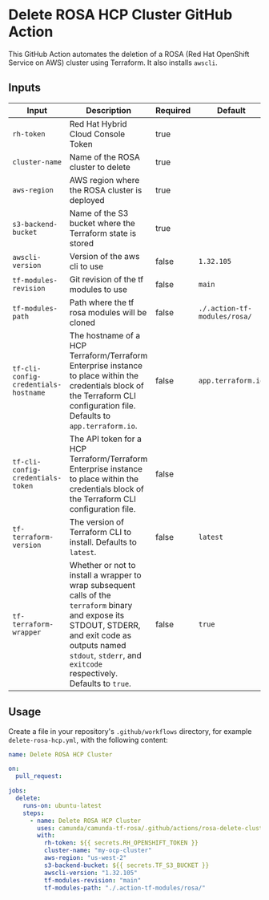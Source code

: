 # Delete ROSA HCP Cluster GitHub Action

This GitHub Action automates the deletion of a ROSA (Red Hat OpenShift Service on AWS) cluster using Terraform. It also installs `awscli`.

## Inputs

| Input                | Description                                              | Required | Default                        |
|----------------------|----------------------------------------------------------|----------|--------------------------------|
| `rh-token`           | Red Hat Hybrid Cloud Console Token                       | true     |                                |
| `cluster-name`       | Name of the ROSA cluster to delete                       | true     |                                |
| `aws-region`         | AWS region where the ROSA cluster is deployed            | true     |                                |
| `s3-backend-bucket`  | Name of the S3 bucket where the Terraform state is stored| true     |                                |
| `awscli-version`     | Version of the aws cli to use                            | false    | `1.32.105`                     |
| `tf-modules-revision`| Git revision of the tf modules to use                    | false    | `main`                         |
| `tf-modules-path`    | Path where the tf rosa modules will be cloned            | false    | `./.action-tf-modules/rosa/`   |
| `tf-cli-config-credentials-hostname` | The hostname of a HCP Terraform/Terraform Enterprise instance to place within the credentials block of the Terraform CLI configuration file. Defaults to `app.terraform.io`. | false | `app.terraform.io` |
| `tf-cli-config-credentials-token` | The API token for a HCP Terraform/Terraform Enterprise instance to place within the credentials block of the Terraform CLI configuration file. | false | |
| `tf-terraform-version`     | The version of Terraform CLI to install. Defaults to `latest`.                 | false    | `latest`         |
| `tf-terraform-wrapper`     | Whether or not to install a wrapper to wrap subsequent calls of the `terraform` binary and expose its STDOUT, STDERR, and exit code as outputs named `stdout`, `stderr`, and `exitcode` respectively. Defaults to `true`. | false | `true` |

## Usage

Create a file in your repository's `.github/workflows` directory, for example `delete-rosa-hcp.yml`, with the following content:

```yaml
name: Delete ROSA HCP Cluster

on:
  pull_request:

jobs:
  delete:
    runs-on: ubuntu-latest
    steps:
      - name: Delete ROSA HCP Cluster
        uses: camunda/camunda-tf-rosa/.github/actions/rosa-delete-cluster@main
        with:
          rh-token: ${{ secrets.RH_OPENSHIFT_TOKEN }}
          cluster-name: "my-ocp-cluster"
          aws-region: "us-west-2"
          s3-backend-bucket: ${{ secrets.TF_S3_BUCKET }}
          awscli-version: "1.32.105"
          tf-modules-revision: "main"
          tf-modules-path: "./.action-tf-modules/rosa/"
```
